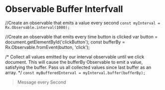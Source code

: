 Observable Buffer Interfvall
============================

//Create an observable that emits a value every second
`const myInterval = Rx.Observable.interval(1000);`

//Create an observable that emits every time button is clicked
var button = document.getElementById('clickButton');
const bufferBy = Rx.Observable.fromEvent(button, 'click');

/*
Collect all values emitted by our interval observable until we click document. This will cause the bufferBy Observable to emit a value, satisfying the buffer. Pass us all collected values since last buffer as an array.
*/
`const myBufferedInterval = myInterval.buffer(bufferBy);`


> Message every Second